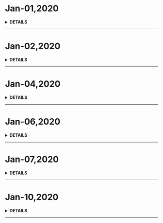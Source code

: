 # Jan-01,2020

<details><summary><b>DETAILS</b></summary>
<p>

### Daily Sentecnce
> Happy New Year.

### Goal

#### Class Daily 
> 1. Github365天代码提交--Github官网小格格。  
> 2. weekly之每周总结--公众号每周推送。 
> 3. 英语百词斩的每日打卡--百词斩官网计时。 
> 3. LeetCode刷题--LeetCode小格格。 

#### Deep
> Host a happy, unforgettable, deep wedding。

#### Subject
> 1. Vue技术栈从基础到源码的彻底掌握。  
> 2. node.js技术栈的全面掌握。  
> 3. Python专题学习。
> 4. webpack方向。 

#### Activity
> 一行五人去小盆子那吃了个新年火锅。以下为吃饭主题：    
```
举
全款为苗买套房
飞
结婚，挣钱
郅
结婚、一建证、保留（装修）
楠
换工作、买房
周
结婚
烁
定下一生陪伴左右之人、Running  500、核心以上专利一篇
兰
做自己
```

</p>
</details>

---

# Jan-02,2020

<details>
<summary><b>DETAILS</b></summary>
<p>

> 周四，新年第一个工作日。
</p>
</details>

---

# Jan-04,2020

<details>
<summary><b>DETAILS</b></summary>
<p>

> 周六。
>
> 周末的日子总是【关上手机，舒服的窝在沙发里】。    
> 本来我是打算在这两天里，恶补node，从新手直接成为专家的，然躺在被窝里就这么美丽的度过了一个下午。  
> 小兰子的前同事们陪着她去过生日了，真好。

> 夜晚来临，学习开始。
</p>
</details>

---

# Jan-06,2020

<details>
<summary><b>DETAILS</b></summary>
<p>

> 周一。
>
> 上个周末关注了一个vlog博主--张子贺。  
> 这小伙，90后，公号的主要内容为30天挑战系列。  
> 看了他的30天挑战rap、30天挑战冥想、30天挑战远离网络、Google面试等。真是精彩。 
> 我很羡慕这个小伙子如此的热爱生活、作为一个90后的产品经理是如此的优秀，不禁让人向他看起。  
>
> 在观看他的视频后，我今天给自己立下的30天挑战是：坚持30天每天两小时的node学习。
</p>
</details>

---

# Jan-07,2020

<details>
<summary><b>DETAILS</b></summary>
<p>

> 周二。
>
> 今天是node.js 30天挑战的第二天，效果不是很好。    
>
> 我还是觉得应该把30天挑战形成文章，就像当时整理的浏览器工作原理那会一样，整理一个30天挑战编程语言的专题、公众号。  
> 以此用来记录三十天的学习。    
> 这个过程可能是痛苦且没有太大收获的，但是我还是应该去试一下。30天挑战系列太有诱惑力了。    
>
> 年底的时候复盘一下这十二个月，如果每一天全情投入，那么我就学会了12个方向的编程语言的基础方向。    
> 什么swift、python、Object-c、React等，不求多么精通，最起码想想都有一些了解，那成就感一定满满。
</p>
</details>

---

# Jan-10,2020

<details>
<summary><b>DETAILS</b></summary>
<p>

> 周五。
>
> 今天爱佑年会，剩下我们六七个菊外人呆在公司。  
> 一种莫名的焦虑感就这么袭来了。
</p>
</details>

---